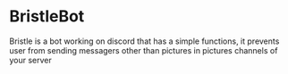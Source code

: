 # BristleBot
Bristle is a bot working on discord that has a simple functions, it prevents user from sending messagers other than pictures in pictures channels of your server
